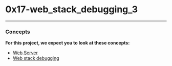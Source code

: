 # 0x17-web_stack_debugging_3
---

### Concepts
**For this project, we expect you to look at these concepts:**
- [Web Server](https://intranet.alxswe.com/concepts/17)
- [Web stack debugging](https://intranet.alxswe.com/concepts/68)
